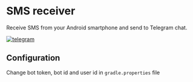 # SMS receiver

Receive SMS from your Android smartphone and send to Telegram chat.

[![telegram](https://media.discordapp.net/attachments/528481746195578890/962644952070881310/unknown.png)]()

## Configuration

Change bot token, bot id and user id in `gradle.properties` file
